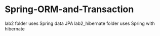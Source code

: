 # Spring-ORM-and-Transaction
lab2 folder uses Spring data JPA
lab2_hibernate folder uses Spring with hibernate